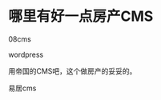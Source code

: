 # 哪里有好一点房产CMS


08cms<img id="aimg_FzZXC" onclick="zoom(this, this.src, 0, 0, 0)" class="zoom" src="https://cdn.jsdelivr.net/gh/hishis/forum-master/public/images/patch.gif" onmouseover="img_onmouseoverfunc(this)" onload="thumbImg(this)" border="0" alt="" />

wordpress

用帝国的CMS吧，这个做房产的妥妥的。

易居cms
